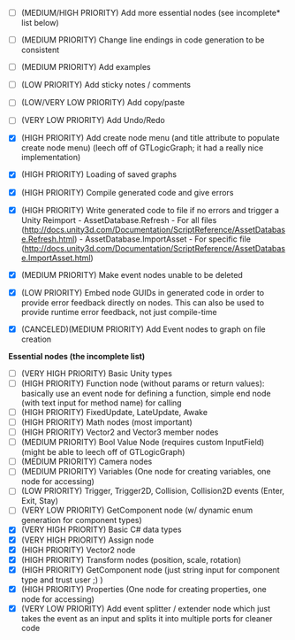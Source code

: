 - [ ] (MEDIUM/HIGH PRIORITY) Add more essential nodes (see incomplete* list below)
- [ ] (MEDIUM PRIORITY) Change line endings in code generation to be consistent
- [ ] (MEDIUM PRIORITY) Add examples 
- [ ] (LOW PRIORITY) Add sticky notes / comments
- [ ] (LOW/VERY LOW PRIORITY) Add copy/paste
- [ ] (VERY LOW PRIORITY) Add Undo/Redo
- [x] (HIGH PRIORITY) Add create node menu (and title attribute to populate create node menu) (leech off of GTLogicGraph; it had a really nice implementation)
- [x] (HIGH PRIORITY) Loading of saved graphs
- [x] (HIGH PRIORITY) Compile generated code and give errors
- [x] (HIGH PRIORITY) Write generated code to file if no errors and trigger a Unity Reimport
        - AssetDatabase.Refresh - For all files (http://docs.unity3d.com/Documentation/ScriptReference/AssetDatabase.Refresh.html)
        - AssetDatabase.ImportAsset - For specific file (http://docs.unity3d.com/Documentation/ScriptReference/AssetDatabase.ImportAsset.html)
- [x] (MEDIUM PRIORITY) Make event nodes unable to be deleted
- [x] (LOW PRIORITY) Embed node GUIDs in generated code in order to provide error feedback directly on nodes. This can also be used to provide runtime error feedback, not just compile-time
- [x] (CANCELED)(MEDIUM PRIORITY) Add Event nodes to graph on file creation


**Essential nodes (the incomplete list)**
- [ ] (VERY HIGH PRIORITY) Basic Unity types
- [ ] (HIGH PRIORITY) Function node (without params or return values): basically use an event node for defining a function, simple end node (with text input for method name) for calling
- [ ] (HIGH PRIORITY) FixedUpdate, LateUpdate, Awake
- [ ] (HIGH PRIORITY) Math nodes (most important)
- [ ] (HIGH PRIORITY) Vector2 and Vector3 member nodes
- [ ] (MEDIUM PRIORITY) Bool Value Node (requires custom InputField) (might be able to leech off of GTLogicGraph)
- [ ] (MEDIUM PRIORITY) Camera nodes
- [ ] (MEDIUM PRIORITY) Variables (One node for creating variables, one node for accessing)
- [ ] (LOW PRIORITY) Trigger, Trigger2D, Collision, Collision2D events (Enter, Exit, Stay)
- [ ] (VERY LOW PRIORITY) GetComponent node (w/ dynamic enum generation for component types)
- [x] (VERY HIGH PRIORITY) Basic C# data types
- [x] (VERY HIGH PRIORITY) Assign node
- [x] (HIGH PRIORITY) Vector2 node
- [x] (HIGH PRIORITY) Transform nodes (position, scale, rotation)
- [x] (HIGH PRIORITY) GetComponent node (just string input for component type and trust user ;) )
- [x] (HIGH PRIORITY) Properties (One node for creating properties, one node for accessing)
- [x] (VERY LOW PRIORITY) Add event splitter / extender node which just takes the event as an input and splits it into multiple ports for cleaner code